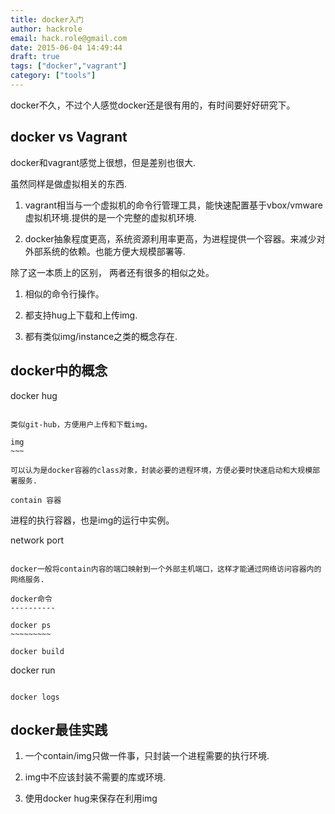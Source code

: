 ```yaml
---
title: docker入门
author: hackrole
email: hack.role@gmail.com
date: 2015-06-04 14:49:44
draft: true
tags: ["docker","vagrant"]
category: ["tools"]
---
```




docker不久，不过个人感觉docker还是很有用的，有时间要好好研究下。

docker vs Vagrant
-----------------

docker和vagrant感觉上很想，但是差别也很大.

虽然同样是做虚拟相关的东西.

1) vagrant相当与一个虚拟机的命令行管理工具，能快速配置基于vbox/vmware虚拟机环境.提供的是一个完整的虚拟机环境.

2) docker抽象程度更高，系统资源利用率更高，为进程提供一个容器。来减少对外部系统的依赖。也能方便大规模部署等.

除了这一本质上的区别， 两者还有很多的相似之处。

1) 相似的命令行操作。

2) 都支持hug上下载和上传img.

3) 都有类似img/instance之类的概念存在.

docker中的概念
--------------

docker hug
~~~~~~~~~~

类似git-hub，方便用户上传和下载img。

img
~~~

可以认为是docker容器的class对象，封装必要的进程环境，方便必要时快速启动和大规模部署服务.

contain 容器
~~~~~~~~~~~~

进程的执行容器，也是img的运行中实例。

network port
~~~~~~~~~~~~

docker一般将contain内容的端口映射到一个外部主机端口，这样才能通过网络访问容器内的网络服务.

docker命令
----------

docker ps
~~~~~~~~~

docker build
~~~~~~~~~~~~

docker run
~~~~~~~~~~

docker logs
~~~~~~~~~~~


docker最佳实践
--------------

1) 一个contain/img只做一件事，只封装一个进程需要的执行环境.

2) img中不应该封装不需要的库或环境.

3) 使用docker hug来保存在利用img
